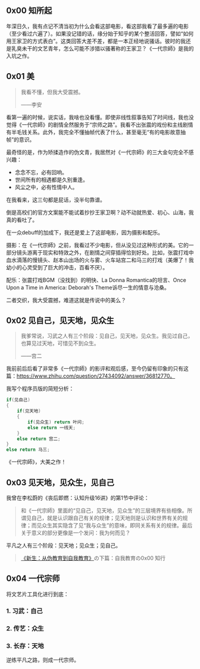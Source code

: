 ## 0x00 知所起

年深日久，我有点记不清当初为什么会看这部电影，看这部我看了最多遍的电影（至少看过六遍了）。如果没记错的话，缘分始于知乎的某个整活回答，譬如“如何用王家卫的方式表白”。这类回答大差不差，都是一本正经地说骚话。彼时的我还是乳臭未干的文艺青年，怎么可能不涉猎以骚著称的王家卫？《一代宗師》是我的入坑之作。

## 0x01 美

> 我看不懂，但我大受震撼。
> 
> ——李安

看第一遍的时候，说实话，我啥也没看懂。即使非线性叙事告知了时间线，我也没觉得《一代宗師》的剧情全然服务于“宗师之路”。我看不出张震的戏份和主线剧情有半毛钱关系。此外，我完全不懂抽帧代表了什么，甚至毫无“有的电影故意抽帧”的意识。

最奇怪的是，作为矫揉造作的伪文青，我居然对《一代宗師》的三大金句完全不感兴趣：

- 念念不忘，必有回响。
- 世间所有的相遇都是久别重逢。
- 风尘之中，必有性情中人。

在我看来，这三句都是屁话，没半句靠谱。

倒是高校们的官方文案能不能试着抄抄王家卫啊？动不动就热爱、初心、山海，我真的看吐了。

在一众debuff的加成下，我还是爱上了这部电影，因为摄影和配乐。

摄影：在《一代宗師》之前，我看过不少电影，但从没见过这种形式的美。它的一部分镜头游离于现实和特效之外，在剧情之间穿插得恰到好处。比如，张震打戏中血水滴落的慢镜头、赵本山出场的火与雾、火车站宫二和马三的打戏（美爆了！我幼小的心灵受到了巨大的冲击，百看不厌）。

配乐：张震打戏BGM（没找到）的明快、La Donna Romantica的坦言、Once Upon a Time in America: Deborah's Theme诉尽一生的情意与沧桑。

二者交织，我大受震撼，难道这就是传说中的美么？

## 0x02 见自己，见天地，见众生

> 我爹常说，习武之人有三个阶段：见自己，见天地，见众生。我见过自己，也算见过天地，可惜见不到众生。
> 
> ——宫二

我前前后后看了非常多《一代宗師》的影评和观后感，至今仍留有印象的只有这篇：https://www.zhihu.com/question/27434092/answer/36812770。

我写个程序员版的简短分析：

```c
if(见自己)
{
    if(见天地)
    {
        if(见众生) return 叶问;
        else return 一线天;
    }
    else return 宫二;
}
else return 马三; 
```

《一代宗師》，大美之作！

## 0x03 见天地，见众生，见自己

我曾在李松蔚的《丧后即燃：认知升级16讲》的第1节中评论：

> 和《一代宗師》里面的“见自己，见天地，见众生”的三层境界有些相像。所谓见自己，就是认识跟自己有关的规律；见天地则是认识和世界有关的规律；而见众生其实隐含了见“我与众生”的意味，即同关系有关的规律。最后关于意义的部分更像是一个发问：我为何而见？

平凡之人有三个阶段：见天地；见众生；见自己。

> [《新生：从伪教育到自我教育》](https://github.com/Anticorianderist/de-vegetable)の下篇：自我教育の0x00 知行

## 0x04 一代宗师

将文艺片工具化进行到底：

### 1. 习武：自己

### 2. 传艺：众生

### 3. 长存：天地

逆练平凡之路，则成一代宗师。